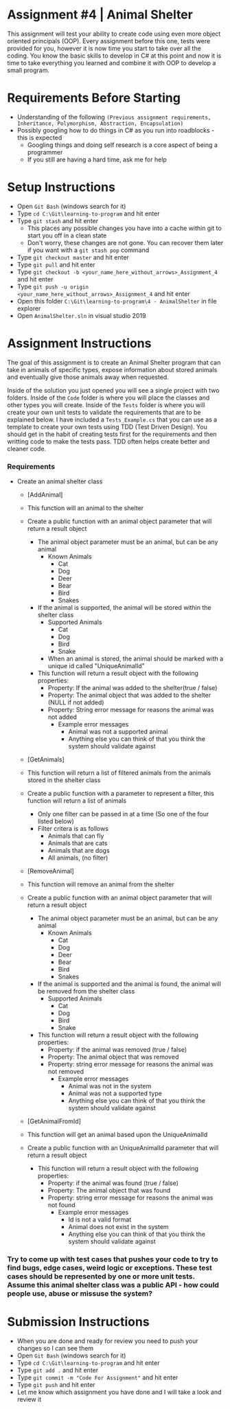 # Assignment #4 | Animal Shelter

This assignment will test your ability to create code using even more object oriented principals (OOP). Every assignment before this one, tests were provided for you, however it is now time you start to take over all the coding. You know the basic skills to develop in C# at this point and now it is time to take everything you learned and combine it with OOP to develop a small program.

# Requirements Before Starting

* Understanding of the following `(Previous assignment requirements, Inheritance, Polymorphism, Abstraction, Encapsulation)`
* Possibly googling how to do things in C# as you run into roadblocks - this is expected
  * Googling things and doing self research is a core aspect of being a programmer
  * If you still are having a hard time, ask me for help

# Setup Instructions

* Open `Git Bash` (windows search for it)
* Type `cd C:\Git\learning-to-program` and hit enter
* Type `git stash` and hit enter
	* This places any possible changes you have into a cache within git to start you off in a clean state
	* Don't worry, these changes are not gone. You can recover them later if you want with a `git stash pop` command
* Type `git checkout master` and hit enter
* Type `git pull` and hit enter
* Type `git checkout -b <your_name_here_without_arrows>_Assignment_4` and hit enter
* Type `git push -u origin <your_name_here_without_arrows>_Assignment_4` and hit enter
* Open this folder `C:\Git\learning-to-program\4 - AnimalShelter` in file explorer
* Open `AnimalShelter.sln` in visual studio 2019

# Assignment Instructions

The goal of this assignment is to create an Animal Shelter program that can take in animals of specific types, expose information about stored animals and eventually give those animals away when requested.

Inside of the solution you just opened you will see a single project with two folders. Inside of the `Code` folder is where you will place the classes and other types you will create. Inside of the `Tests` folder is where you will create your own unit tests to validate the requirements that are to be explained below. I have included a `Tests_Example.cs` that you can use as a template to create your own tests using TDD (Test Driven Design). You should get in the habit of creating tests first for the requirements and then writting code to make the tests pass. TDD often helps create better and cleaner code.

### Requirements

* Create an animal shelter class

	* [AddAnimal]
	* This function will an animal to the shelter
	* Create a public function with an animal object parameter that will return a result object
		* The animal object parameter must be an animal, but can be any animal
			* Known Animals
				* Cat
				* Dog
				* Deer
				* Bear
				* Bird
				* Snakes
		* If the animal is supported, the animal will be stored within the shelter class
			* Supported Animals
				* Cat
				* Dog
				* Bird
				* Snake
			* When an animal is stored, the animal should be marked with a unique id called "UniqueAnimalId"
		* This function will return a result object with the following properties:
			* Property: If the animal was added to the shelter(true / false)
			* Property: The animal object that was added to the shelter (NULL if not added)
			* Property: String error message for reasons the animal was not added
				* Example error messages
					* Animal was not a supported animal
					* Anything else you can think of that you think the system should validate against

	* [GetAnimals]
	* This function will return a list of filtered animals from the animals stored in the shelter class
	* Create a public function with a parameter to represent a filter, this function will return a list of animals
		* Only one filter can be passed in at a time (So one of the four listed below)
		* Filter critera is as follows
			* Animals that can fly
			* Animals that are cats
			* Animals that are dogs
			* All animals, (no filter)

	* [RemoveAnimal]
	* This function will remove an animal from the shelter
	* Create a public function with an animal object parameter that will return a result object
		* The animal object parameter must be an animal, but can be any animal
			* Known Animals
				* Cat
				* Dog
				* Deer
				* Bear
				* Bird
				* Snakes
		* If the animal is supported and the animal is found, the animal will be removed from the shelter class
			* Supported Animals
				* Cat
				* Dog
				* Bird
				* Snake
		* This function will return a result object with the following properties:
			* Property: if the animal was removed (true / false)
			* Property: The animal object that was removed
			* Property: string error message for reasons the animal was not removed
				* Example error messages
					* Animal was not in the system
					* Animal was not a supported type
					* Anything else you can think of that you think the system should validate against

	* [GetAnimalFromId]
	* This function will get an animal based upon the UniqueAnimalId
	* Create a public function with an UniqueAnimalId parameter that will return a result object
		* This function will return a result object with the following properties:
			* Property: if the animal was found (true / false)
			* Property: The animal object that was found
			* Property: string error message for reasons the animal was not found
				* Example error messages
					* Id is not a valid format
					* Animal does not exist in the system
					* Anything else you can think of that you think the system should validate against

### Try to come up with test cases that pushes your code to try to find bugs, edge cases, weird logic or exceptions. These test cases should be represented by one or more unit tests. Assume this animal shelter class was a public API - how could people use, abuse or missuse the system?

# Submission Instructions

* When you are done and ready for review you need to push your changes so I can see them
* Open `Git Bash` (windows search for it)
* Type `cd C:\Git\learning-to-program` and hit enter
* Type `git add .` and hit enter
* Type `git commit -m "Code For Assignment"` and hit enter
* Type `git push` and hit enter
* Let me know which assignment you have done and I will take a look and review it
